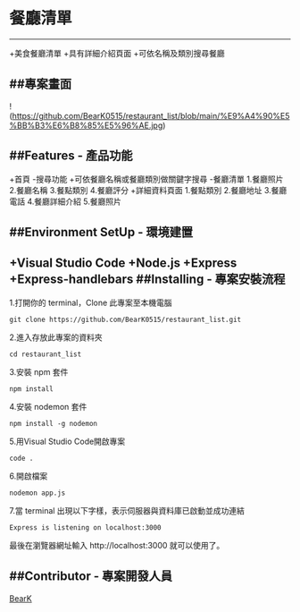 # 餐廳清單
---
+美食餐廳清單
  +具有詳細介紹頁面
  +可依名稱及類別搜尋餐廳

##專案畫面
---
!(https://github.com/BearK0515/restaurant_list/blob/main/%E9%A4%90%E5%BB%B3%E6%B8%85%E5%96%AE.jpg)

##Features - 產品功能
---
+首頁
  -搜尋功能
    +可依餐廳名稱或餐廳類別做關鍵字搜尋
  -餐廳清單
    1.餐廳照片
    2.餐廳名稱
    3.餐點類別
    4.餐廳評分
+詳細資料頁面
  1.餐點類別
  2.餐廳地址
  3.餐廳電話
  4.餐廳詳細介紹
  5.餐廳照片

##Environment SetUp - 環境建置
---
+Visual Studio Code
+Node.js
+Express
+Express-handlebars
##Installing - 專案安裝流程
---
1.打開你的 terminal，Clone 此專案至本機電腦
```
git clone https://github.com/BearK0515/restaurant_list.git
```
2.進入存放此專案的資料夾
```
cd restaurant_list
```
3.安裝 npm 套件
```
npm install
```
4.安裝 nodemon 套件
```
npm install -g nodemon
```
5.用Visual Studio Code開啟專案
```
code .
```
6.開啟檔案
```
nodemon app.js
```
7.當 terminal 出現以下字樣，表示伺服器與資料庫已啟動並成功連結
```
Express is listening on localhost:3000
```
最後在瀏覽器網址輸入 http://localhost:3000 就可以使用了。

##Contributor - 專案開發人員
---
[BearK](https://github.com/BearK0515)
